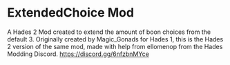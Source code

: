 # ExtendedChoice Mod
A Hades 2 Mod created to extend the amount of boon choices from the default 3.
Originally created by Magic_Gonads for Hades 1, this is the Hades 2 version of the same mod, made with help from ellomenop from the Hades Modding Discord.
https://discord.gg/6nfzbnMYce
